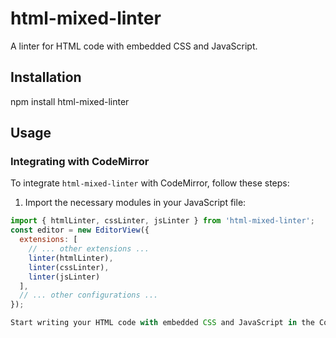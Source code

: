 # html-mixed-linter

A linter for HTML code with embedded CSS and JavaScript.

## Installation
npm install html-mixed-linter

## Usage

### Integrating with CodeMirror

To integrate `html-mixed-linter` with CodeMirror, follow these steps:

1. Import the necessary modules in your JavaScript file:

```javascript
import { htmlLinter, cssLinter, jsLinter } from 'html-mixed-linter';
const editor = new EditorView({
  extensions: [
    // ... other extensions ...
    linter(htmlLinter),
    linter(cssLinter),
    linter(jsLinter)
  ],
  // ... other configurations ...
});

Start writing your HTML code with embedded CSS and JavaScript in the CodeMirror editor. Any linting errors or warnings will be displayed.